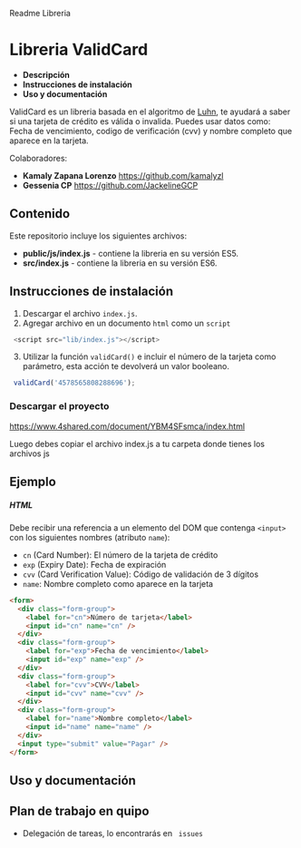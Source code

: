 Readme Libreria


# Libreria ValidCard

 * **Descripción**  
* **Instrucciones de instalación**  
* **Uso y documentación**  
 


ValidCard  es un libreria basada en el algoritmo de  [Luhn](https://es.wikipedia.org/wiki/Algoritmo_de_Luhn), te ayudará a saber si una tarjeta de crédito es válida o invalida. Puedes usar datos como: Fecha de vencimiento, codigo de verificación (cvv) y nombre completo que aparece en la tarjeta.



Colaboradores:

* **Kamaly Zapana Lorenzo** https://github.com/kamalyzl
* **Gessenia CP** https://github.com/JackelineGCP
##  Contenido
Este repositorio incluye los siguientes archivos:

* **public/js/index.js** - contiene la libreria en su versión ES5.
* **src/index.js** - contiene la libreria en su versión ES6.

##  Instrucciones de instalación
1. Descargar el archivo `index.js`.
2. Agregar archivo en un documento `html` como un `script`
 
```js
 <script src="lib/index.js"></script>
 ```

3. Utilizar la función `validCard()` e incluir el número de la tarjeta como parámetro, esta acción te devolverá un valor booleano.
```js
 validCard('4578565808288696');
 ```

### Descargar el proyecto
https://www.4shared.com/document/YBM4SFsmca/index.html

Luego debes copiar el archivo index.js a tu carpeta donde tienes los archivos js

 
 
 


## Ejemplo
 ##### HTML
 
Debe recibir una referencia a un elemento del DOM que contenga
`<input>` con los siguientes nombres (atributo `name`):

* `cn` (Card Number): El número de la tarjeta de crédito
* `exp` (Expiry Date): Fecha de expiración
* `cvv` (Card Verification Value): Código de validación de 3 dígitos
* `name`: Nombre completo como aparece en la tarjeta

```html
<form>
  <div class="form-group">
    <label for="cn">Número de tarjeta</label>
    <input id="cn" name="cn" />
  </div>
  <div class="form-group">
    <label for="exp">Fecha de vencimiento</label>
    <input id="exp" name="exp" />
  </div>
  <div class="form-group">
    <label for="cvv">CVV</label>
    <input id="cvv" name="cvv" />
  </div>
  <div class="form-group">
    <label for="name">Nombre completo</label>
    <input id="name" name="name" />
  </div>
  <input type="submit" value="Pagar" />
</form>
```
## Uso y documentación

##  Plan de trabajo en quipo
* Delegación de tareas, lo encontrarás en ` issues`
 

 

